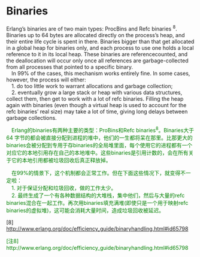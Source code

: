 # Binaries
Erlang’s binaries are of two main types: ProcBins and Refc binaries <sup>8</sup>. Binaries up to 64 bytes are allocated directly on the process’s heap, and their entire life cycle is spent in there. Binaries bigger than that get allocated in a global heap for binaries only, and each process to use one holds a local reference to it in its local heap. These binaries are referencecounted, and the deallocation will occur only once all references are garbage-collected from
all processes that pointed to a specific binary.
<br>&emsp;In 99% of the cases, this mechanism works entirely fine. In some cases, however, the process will either:<br>
&emsp;1. do too little work to warrant allocations and garbage collection;
<br>&emsp;2. eventually grow a large stack or heap with various data structures, collect them, then get to work with a lot of refc binaries. Filling the heap again with binaries (even though a virtual heap is used to account for the refc binaries’ real size) may take a
lot of time, giving long delays between garbage collections.
<p></p> <font color="green">
&emsp;Erlang的binaries有两种主要的类型：ProBins和Refc binaries<sup>8</sup>。Binaries大于64 字节的都会被直接分配到进程的堆中，他们的一生都将呆在那里。比那更大的binaries会被分配到专用于存binaries的全局堆里面，每个使用它的进程都有一个对应它的本地引用存在自己的本地堆中。这些binaries是引用计数的，会在所有关于它的本地引用都被垃圾回收后真正释放掉。<br>
</font> <p></p>
<p></p> <font color="green">
&emsp;在99%的情景下，这个机制都会正常工作。但在下面这些情况下，就变得不一定啦：<br>
&emsp;1. 对于保证分配和垃圾回收，做的工作太少。<br>
&emsp;2. 最终生成了一个有各种数据结构的大堆栈，集中他们，然后与大量的refc binaries混合在一起工作。再次用binaries填充满堆(即使只是一个用于映射refc binaries的虚拟堆)，这可能会消耗大量时间，造成垃圾回收被延迟。
</font> <p></p>


[8] http://www.erlang.org/doc/efficiency_guide/binaryhandling.html#id65798

<p></p> <font color="green">
[注8] http://www.erlang.org/doc/efficiency_guide/binaryhandling.html#id65798
</font> <p></p>
